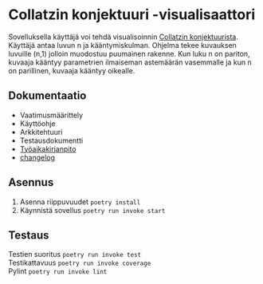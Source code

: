 # Collatzin konjektuuri -visualisaattori
Sovelluksella käyttäjä voi tehdä visualisoinnin [Collatzin konjektuurista](https://fi.wikipedia.org/wiki/Collatzin_konjektuuri). Käyttäjä antaa luvun n ja kääntymiskulman. Ohjelma tekee kuvauksen luvuille (n,1) jolloin muodostuu puumainen rakenne. Kun luku n on pariton, kuvaaja kääntyy parametrien ilmaiseman astemäärän vasemmalle ja kun n on parillinen, kuvaaja kääntyy oikealle.

## Dokumentaatio
- Vaatimusmäärittely
- Käyttöohje
- Arkkitehtuuri
- Testausdokumentti
- [Työaikakirjanpito](projekti/dokumentaatio/tyoaika.md)
- [changelog](projekti/dokumentaatio/changelog.md)

## Asennus
1. Asenna riippuvuudet
`poetry install`
2. Käynnistä sovellus
`poetry run invoke start`

## Testaus
Testien suoritus
`poetry run invoke test`\
Testikattavuus
`poetry run invoke coverage`\
Pylint
`poetry run invoke lint`

